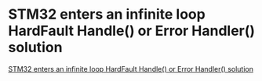 # STM32 enters an infinite loop HardFault Handle() or Error Handler() solution
[STM32 enters an infinite loop HardFault Handle() or Error Handler() solution](https://aiwithcloud.com/2022/09/15/stm32_enters_an_infinite_loop_hardfault_handle_or_error_handler_solution/)